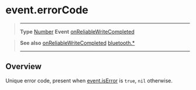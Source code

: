 # event.errorCode

> --------------------- ------------------------------------------------------------------------------------------
> __Type__              [Number](https://docs.coronalabs.com/api/type/Number.html)
> __Event__             [onReliableWriteCompleted](/plugin/bluetooth/type/Gatt/event/onReliableWriteCompleted/index.md)


> __See also__          [onReliableWriteCompleted](/plugin/bluetooth/type/Gatt/event/onReliableWriteCompleted/index.md)
>						[bluetooth.*](/plugin/bluetooth.md)
> --------------------- ------------------------------------------------------------------------------------------

## Overview

Unique error code, present when [event.isError](/plugin/bluetooth/type/Gatt/event/onReliableWriteCompleted/isError.md) is `true`, `nil` otherwise.